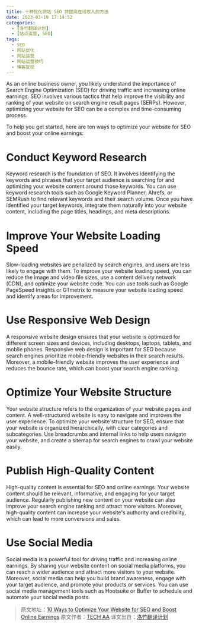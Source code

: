 ```yaml
---
title: 十种优化网站 SEO 并提高在线收入的方法
date: 2023-03-19 17:14:52
categories:
  - [洛竹翻译计划]
  - [站点运营, SEO]
tags:
  - SEO
  - 网站优化
  - 网站运营
  - 网站运营技巧
  - 博客变现
---
```


As an online business owner, you likely understand the importance of Search Engine Optimization (SEO) for driving traffic and increasing online earnings. SEO involves various tactics that help improve the visibility and ranking of your website on search engine result pages (SERPs). However, optimizing your website for SEO can be a complex and time-consuming process.

To help you get started, here are ten ways to optimize your website for SEO and boost your online earnings:

# Conduct Keyword Research

Keyword research is the foundation of SEO. It involves identifying the keywords and phrases that your target audience is searching for and optimizing your website content around those keywords. You can use keyword research tools such as Google Keyword Planner, Ahrefs, or SEMRush to find relevant keywords and their search volume. Once you have identified your target keywords, integrate them naturally into your website content, including the page titles, headings, and meta descriptions.

# Improve Your Website Loading Speed

Slow-loading websites are penalized by search engines, and users are less likely to engage with them. To improve your website loading speed, you can reduce the image and video file sizes, use a content delivery network (CDN), and optimize your website code. You can use tools such as Google PageSpeed Insights or GTmetrix to measure your website loading speed and identify areas for improvement.

# Use Responsive Web Design

A responsive website design ensures that your website is optimized for different screen sizes and devices, including desktops, laptops, tablets, and mobile phones. Responsive web design is important for SEO because search engines prioritize mobile-friendly websites in their search results. Moreover, a mobile-friendly website improves the user experience and reduces the bounce rate, which can boost your search engine ranking.

# Optimize Your Website Structure

Your website structure refers to the organization of your website pages and content. A well-structured website is easy to navigate and improves the user experience. To optimize your website structure for SEO, ensure that your website is organized hierarchically, with clear categories and subcategories. Use breadcrumbs and internal links to help users navigate your website, and create a sitemap for search engines to crawl your website easily.

# Publish High-Quality Content

High-quality content is essential for SEO and online earnings. Your website content should be relevant, informative, and engaging for your target audience. Regularly publishing new content on your website can also improve your search engine ranking and attract more visitors. Moreover, high-quality content can increase your website's authority and credibility, which can lead to more conversions and sales.

# Use Social Media

Social media is a powerful tool for driving traffic and increasing online earnings. By sharing your website content on social media platforms, you can reach a wider audience and attract more visitors to your website. Moreover, social media can help you build brand awareness, engage with your target audience, and promote your products or services. You can use social media management tools such as Hootsuite or Buffer to schedule and automate your social media posts.

> 原文地址：[10 Ways to Optimize Your Website for SEO and Boost Online Earnings](https://techaayt.blogspot.com/2023/02/10-ways-to-optimize-your-website-for.html)
> 原文作者：[TECH AA](https://www.blogger.com/profile/01059508543211583962)
> 译文出自：[洛竹翻译计划](https://youngjuning.js.org/categories/%E6%B4%9B%E7%AB%B9%E7%BF%BB%E8%AF%91%E8%AE%A1%E5%88%92/)
